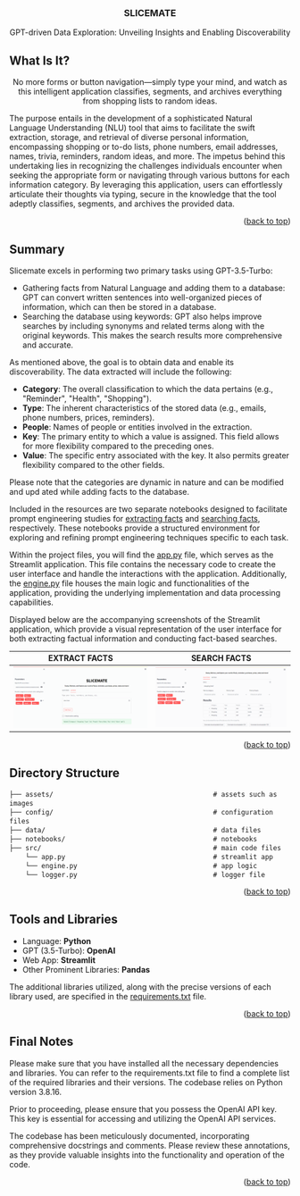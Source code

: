<!-- PROJECT NAME -->

<br />
<div align="center">
  <h3 align="center">SLICEMATE</h3>
  <p align="center">
       GPT-driven Data Exploration: Unveiling Insights and Enabling Discoverability
  </p>
</div>

<!-- ABOUT PROJECT -->
## What Is It?

<div align="center">

No more forms or button navigation—simply type your mind, and watch as this intelligent application classifies, segments, and archives everything from shopping lists to random ideas.
  
</div>

The purpose entails in the development of a sophisticated Natural Language Understanding (NLU) tool that aims to facilitate the swift extraction, storage, and retrieval of diverse personal information, encompassing shopping or to-do lists, phone numbers, email addresses, names, trivia, reminders, random ideas, and more. The impetus behind this undertaking lies in recognizing the challenges individuals encounter when seeking the appropriate form or navigating through various buttons for each information category. By leveraging this application, users can effortlessly articulate their thoughts via typing, secure in the knowledge that the tool adeptly classifies, segments, and archives the provided data.

<p align="right">(<a href="#top">back to top</a>)</p>


<!-- PROJECT SUMMARY -->
## Summary

Slicemate excels in performing two primary tasks using GPT-3.5-Turbo:

*  Gathering facts from Natural Language and adding them to a database: GPT can convert written sentences into well-organized pieces of information, which can then be stored in a database.
*  Searching the database using keywords: GPT also helps improve searches by including synonyms and related terms along with the original keywords. This makes the search results more comprehensive and accurate.

As mentioned above, the goal is to obtain data and enable its discoverability. The data extracted will include the following:

- <b>Category</b>: The overall classification to which the data pertains (e.g., "Reminder", "Health", "Shopping").
- <b>Type</b>: The inherent characteristics of the stored data (e.g., emails, phone numbers, prices, reminders).
- <b>People</b>: Names of people or entities involved in the extraction.
- <b>Key</b>: The primary entity to which a value is assigned. This field allows for more flexibility compared to the preceding ones.
- <b>Value</b>: The specific entry associated with the key. It also permits greater flexibility compared to the other fields.

Please note that the categories are dynamic in nature and can be modified and upd ated while adding facts to the database.

Included in the resources are two separate notebooks designed to facilitate prompt engineering studies for <a href='https://github.com/kaustubhbhavsar/gpt-information-extractor/blob/main/notebooks/prompt_engineering_fact_extraction.ipynb'>extracting facts</a> and <a href='https://github.com/kaustubhbhavsar/gpt-information-extractor/blob/main/notebooks/prompt_engineering_querying_facts.ipynb'>searching facts</a>, respectively. These notebooks provide a structured environment for exploring and refining prompt engineering techniques specific to each task.

Within the project files, you will find the <a href='https://github.com/kaustubhbhavsar/gpt-information-extractor/blob/main/src/app.py'>app.py</a> file, which serves as the Streamlit application. This file contains the necessary code to create the user interface and handle the interactions with the application. Additionally, the <a href='https://github.com/kaustubhbhavsar/gpt-information-extractor/blob/main/src/engine.py'>engine.py</a> file houses the main logic and functionalities of the application, providing the underlying implementation and data processing capabilities.

Displayed below are the accompanying screenshots of the Streamlit application, which provide a visual representation of the user interface for both extracting factual information and conducting fact-based searches.

EXTRACT FACTS             |  SEARCH FACTS
:-------------------------:|:-------------------------:
![Extract Facts](https://github.com/kaustubhbhavsar/gpt-information-extractor/blob/main/assets/add_facts.png) | ![Search Facts](https://github.com/kaustubhbhavsar/gpt-information-extractor/blob/main/assets/search_facts.png)


<p align="right">(<a href="#top">back to top</a>)</p>


<!-- Project Directory Structure -->
## Directory Structure
```
├── assets/                                        # assets such as images 
├── config/                                        # configuration files 
├── data/                                          # data files
├── notebooks/                                     # notebooks
├── src/                                           # main code files
    └── app.py                                     # streamlit app
    └── engine.py                                  # app logic
    └── logger.py                                  # logger file 
```

<p align="right">(<a href="#top">back to top</a>)</p>


<!-- Tools and Libraries used -->
## Tools and Libraries

*   Language: <b>Python</b>
*   GPT (3.5-Turbo): <b>OpenAI</b>
*   Web App: <b>Streamlit</b>
*   Other Prominent Libraries: <b>Pandas</b>

The additional libraries utilized, along with the precise versions of each library used, are specified in the <a href="requirements.txt">requirements.txt</a> file.

<p align="right">(<a href="#top">back to top</a>)</p>

<!-- Final Notes -->
## Final Notes

Please make sure that you have installed all the necessary dependencies and libraries. You can refer to the requirements.txt file to find a complete list of the required libraries and their versions. The codebase relies on Python version 3.8.16.

Prior to proceeding, please ensure that you possess the OpenAI API key. This key is essential for accessing and utilizing the OpenAI API services.

The codebase has been meticulously documented, incorporating comprehensive docstrings and comments. Please review these annotations, as they provide valuable insights into the functionality and operation of the code.

<p align="right">(<a href="#top">back to top</a>)</p>
